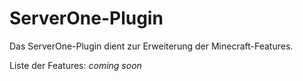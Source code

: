 # ServerOne-Plugin

Das ServerOne-Plugin dient zur Erweiterung der Minecraft-Features.

Liste der Features:
  *coming soon*
